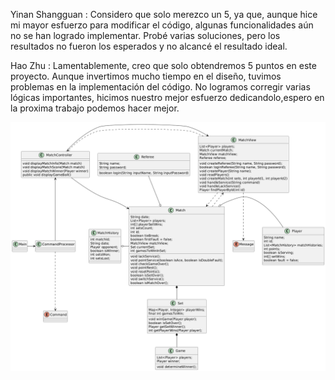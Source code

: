 
Yinan Shangguan : 
Considero que solo merezco un 5, ya que, aunque hice mi mayor esfuerzo para modificar el código, 
algunas funcionalidades aún no se han logrado implementar. Probé varias soluciones, pero los resultados no fueron los esperados y no alcancé el resultado ideal.

Hao Zhu :
Lamentablemente, creo que solo obtendremos 5 puntos en este proyecto. 
Aunque invertimos mucho tiempo en el diseño, tuvimos problemas en la implementación del código. No logramos corregir varias lógicas importantes, 
hicimos nuestro mejor esfuerzo dedicandolo,espero en la proxima trabajo podemos hacer mejor.

![UML](./img/ZLJDRjiu4BxpANYK5tQ0tQkpncvIj3MGj4PSD8UY1qOQEqGeKY0f6u6HT--879gKZA3rnPfl_dy-raeunnzW1nQ0dzZMMwdtN8iMbadeqEHeRBDaJyOe49ehivUw8hNKNU-_eCESbyY6l6RiZR6Ovbxu-ZadQOJ797VI-UkD4gzWLxmB_sx9fFO_VfAu1VyeTGIv0-zkJQzz56LHbPTm.png)

